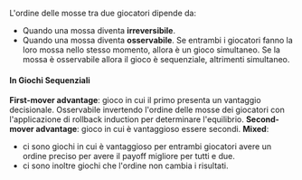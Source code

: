 L'ordine delle mosse tra due giocatori dipende da:
- Quando una mossa diventa **irreversibile**.
- Quando una mossa diventa **osservabile**.
	Se entrambi i giocatori fanno la loro mossa nello stesso momento, allora è un gioco simultaneo.
	Se la mossa è osservabile allora il gioco è sequenziale, altrimenti simultaneo.

#### In Giochi Sequenziali
**First-mover advantage**: gioco in cui il primo presenta un vantaggio decisionale. Osservabile invertendo l'ordine delle mosse dei giocatori con l'applicazione di rollback induction per determinare l'equilibrio.
**Second-mover advantage**: gioco in cui è vantaggioso essere secondi.
**Mixed**: 
 - ci sono giochi in cui è vantaggioso per entrambi giocatori avere un ordine preciso per avere il payoff migliore per tutti e due.
 - ci sono inoltre giochi che l'ordine non cambia i risultati.